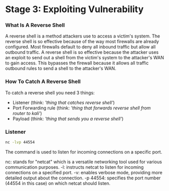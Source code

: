 # Stage 3: Exploiting Vulnerability

### What Is A Reverse Shell

A reverse shell is a method attackers use to access a victim's system. The reverse shell is so effective because of the way most firewalls are already configured. Most firewalls default to deny all inbound traffic but allow all outbound traffic. A reverse shell is so effective because the attacker uses an exploit to send out a shell from the victim's system to the attacker's WAN to gain access. This bypasses the firewall because it allows all traffic outbound rules to send a shell to the attacker's WAN. 

### How To Catch A Reverse Shell
To catch a reverse shell you need 3 things: 

- Listener (think: _'thing that catches reverse shell'_)
- Port Forwarding rule (think: _'thing that forwards reverse shell from router to kali'_)
- Payload (think: _'thing that sends you a reverse shell'_)

### Listener

```bash
nc -lvp 44554
```

The command is used to listen for incoming connections on a specific port.

nc: stands for "netcat" which is a versatile networking tool used for various communication purposes.
-l: instructs netcat to listen for incoming connections on a specified port.
-v: enables verbose mode, providing more detailed output about the connection.
-p 44554: specifies the port number (44554 in this case) on which netcat should listen.
